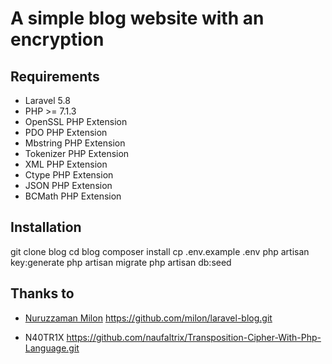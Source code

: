 # A simple blog website with an encryption 

## Requirements

- Laravel 5.8
- PHP >= 7.1.3
- OpenSSL PHP Extension
- PDO PHP Extension
- Mbstring PHP Extension
- Tokenizer PHP Extension
- XML PHP Extension
- Ctype PHP Extension
- JSON PHP Extension
- BCMath PHP Extension

## Installation

git clone <git> blog
cd blog
composer install
cp .env.example .env
php artisan key:generate
php artisan migrate
php artisan db:seed


## Thanks to 

- [Nuruzzaman Milon](https://milon.im)
https://github.com/milon/laravel-blog.git

- N40TR1X
https://github.com/naufaltrix/Transposition-Cipher-With-Php-Language.git

